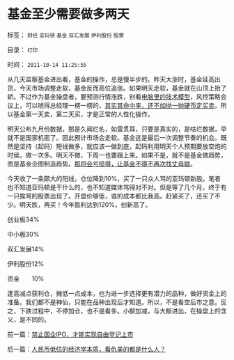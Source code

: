 # 基金至少需要做多两天

标签： `财经` `亚玛顿` `基金` `双汇发展` `伊利股份` `股票` 

目录： `打印`

时间： `2011-10-14 11:25:55`

从几天监察基金进出看，基金的操作，总是慢半步的。昨天大涨时，基金延高出货，今天市场调整走软，基金反而高位追涨。如果明天走软，基金就在山顶上抬了轿。不过作为基金操盘者，要预测行情涨跌，别看[电脑里的技术模型](../../../2011/5/27/从行情分析理解经济学“主流”.md)，风控策略会议上，可以唬得总经理一楞一楞的，[其实其命中率，还不如抛一抛硬币定买卖](../../../2011/5/26/基本面分析针对买卖行为背景评估.md)。所以基金第一天卖，第二天买，才是正常的人性化操作。

明天公布九月份数据，那是久闻烂名，如雷贯耳，只要是真实的，是啥烂数据，早就不是国家机密了。因此预计市场会走软。基金这是最后一次调整节奏的机会。既然是坚持（起码）短线做多，就应该一做到底，起码利用明天个人预期要放空炮的时侯，做一次多。明天不做，下周一也要跟上来。如果不是，就不是基金做趋势，而是基金企图制造趋势。[那将会亏损得，让基金不得不再次找丈母娘](../../../2010/11/4/基金的丈母娘间歇性发作和保守主义.md)。

今天收了一条颇大的阳线，仓位降到10%，买了一只众人骂的亚玛顿新股。笔者也不知道亚玛顿是干什么的，也不知道媒体骂得对不对。但是等了几个月，终于有一只挨骂的股票出现了。开盘价够低，谁的成本都比我高。赶紧买了，还买了不少。明天跌，再买！今年盈利达到120%，创新高了。

创业板34%

中小板30%

双汇发展14%

伊利股份12%

资金　　10%

逢高减点获利仓，摊低一点成本，也为进一步选择更有潜力的品种，做好资金上的准备。我们都不是神仙，只能在品种出现后才知道。所以，不是看空后市之意。反之，下跌过程中，不停加仓，也不是看多。小额加减，与大额进出，在操盘上的含义，是不同的。



前一篇：[禁止国企IPO，才能实现自由登记上市](../../../2011/10/13/禁止国企IPO，才能实现自由登记上市.md)

后一篇：[人民币低估的经济学本质，看仇美的都是什么人？](../../../2011/10/14/人民币低估的经济学本质，看仇美的都是什么人？.md)